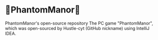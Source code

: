 👾PhantomManor👾
================
PhantomManor's open-source repository
The PC game "PhantomManor", which was
open-sourced by Hustle-cyt (GitHub nickname)
using IntelliJ IDEA.
